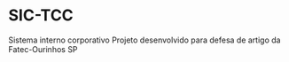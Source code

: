 # SIC-TCC
Sistema interno corporativo
Projeto desenvolvido para defesa de artigo da Fatec-Ourinhos SP
